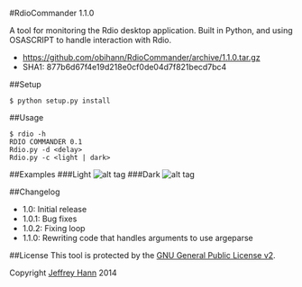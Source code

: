 #RdioCommander 1.1.0

A tool for monitoring the Rdio desktop application. Built in Python, and using OSASCRIPT to handle interaction with Rdio.

- https://github.com/obihann/RdioCommander/archive/1.1.0.tar.gz
- SHA1: 877b6d67f4e19d218e0cf0de04d7f821becd7bc4

##Setup
``` 
$ python setup.py install
```

##Usage
```
$ rdio -h
RDIO COMMANDER 0.1
Rdio.py -d <delay>
Rdio.py -c <light | dark>
```

##Examples
###Light
![alt tag](https://raw.github.com/obihann/RdioCommander/master/screenshots/light.png)
###Dark
![alt tag](https://raw.github.com/obihann/RdioCommander/master/screenshots/dark.png)

##Changelog
- 1.0: Initial release
- 1.0.1: Bug fixes
- 1.0.2: Fixing loop
- 1.1.0: Rewriting code that handles arguments to use argeparse


##License
This tool is protected by the [GNU General Public License v2](http://www.gnu.org/licenses/gpl-2.0.html).

Copyright [Jeffrey Hann](http://jeffreyhann.ca/) 2014
